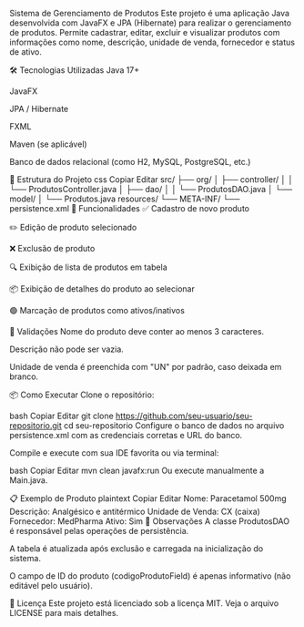 Sistema de Gerenciamento de Produtos
Este projeto é uma aplicação Java desenvolvida com JavaFX e JPA (Hibernate) para realizar o gerenciamento de produtos. Permite cadastrar, editar, excluir e visualizar produtos com informações como nome, descrição, unidade de venda, fornecedor e status de ativo.

🛠 Tecnologias Utilizadas
Java 17+

JavaFX

JPA / Hibernate

FXML

Maven (se aplicável)

Banco de dados relacional (como H2, MySQL, PostgreSQL, etc.)

📁 Estrutura do Projeto
css
Copiar
Editar
src/
├── org/
│   ├── controller/
│   │   └── ProdutosController.java
│   ├── dao/
│   │   └── ProdutosDAO.java
│   └── model/
│       └── Produtos.java
resources/
└── META-INF/
    └── persistence.xml
🚀 Funcionalidades
✅ Cadastro de novo produto

✏️ Edição de produto selecionado

❌ Exclusão de produto

🔍 Exibição de lista de produtos em tabela

📦 Exibição de detalhes do produto ao selecionar

🟢 Marcação de produtos como ativos/inativos

🧪 Validações
Nome do produto deve conter ao menos 3 caracteres.

Descrição não pode ser vazia.

Unidade de venda é preenchida com "UN" por padrão, caso deixada em branco.

📦 Como Executar
Clone o repositório:

bash
Copiar
Editar
git clone https://github.com/seu-usuario/seu-repositorio.git
cd seu-repositorio
Configure o banco de dados no arquivo persistence.xml com as credenciais corretas e URL do banco.

Compile e execute com sua IDE favorita ou via terminal:

bash
Copiar
Editar
mvn clean javafx:run
Ou execute manualmente a Main.java.

📋 Exemplo de Produto
plaintext
Copiar
Editar
Nome: Paracetamol 500mg
Descrição: Analgésico e antitérmico
Unidade de Venda: CX (caixa)
Fornecedor: MedPharma
Ativo: Sim
📍 Observações
A classe ProdutosDAO é responsável pelas operações de persistência.

A tabela é atualizada após exclusão e carregada na inicialização do sistema.

O campo de ID do produto (codigoProdutoField) é apenas informativo (não editável pelo usuário).

📄 Licença
Este projeto está licenciado sob a licença MIT. Veja o arquivo LICENSE para mais detalhes.
